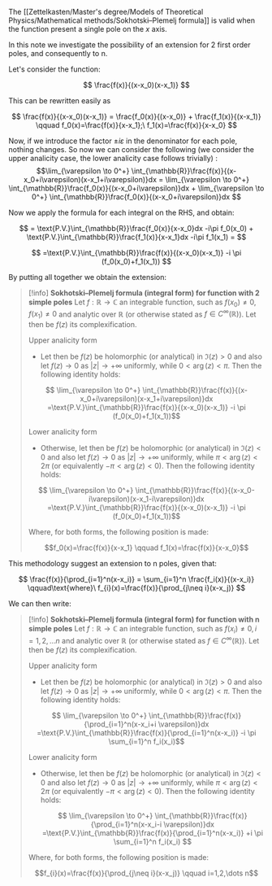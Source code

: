 The [[Zettelkasten/Master's degree/Models of Theoretical Physics/Mathematical methods/Sokhotski–Plemelj formula]] is valid when the function present a single pole on the $x$ axis. 

In this note we investigate the possibility of an extension for 2 first order poles, and consequently to n.

Let's consider the function:

$$ \frac{f(x)}{(x-x_0)(x-x_1)} $$

This can be rewritten easily as

$$ \frac{f(x)}{(x-x_0)(x-x_1)} = \frac{f_0(x)}{(x-x_0)} + \frac{f_1(x)}{(x-x_1)} \qquad f_0(x)=\frac{f(x)}{x-x_1};\  f_1(x)=\frac{f(x)}{x-x_0} $$

Now, if we introduce the factor $\pm i\varepsilon$ in the denominator for each pole, nothing changes.
So now we can consider the following (we consider the upper analicity case, the lower analicity case follows trivially) :
 $$\lim_{\varepsilon \to 0^+} \int_{\mathbb{R}}\frac{f(x)}{(x-x_0+i\varepsilon)(x-x_1+i\varepsilon)}dx = \lim_{\varepsilon \to 0^+} \int_{\mathbb{R}}\frac{f_0(x)}{(x-x_0+i\varepsilon)}dx + \lim_{\varepsilon \to 0^+} \int_{\mathbb{R}}\frac{f_0(x)}{(x-x_0+i\varepsilon)}dx $$

Now we apply the formula for each integral on the RHS, and obtain:

$$ = \text{P.V.}\int_{\mathbb{R}}\frac{f_0(x)}{x-x_0}dx -i\pi f_0(x_0) + \text{P.V.}\int_{\mathbb{R}}\frac{f_1(x)}{x-x_1}dx -i\pi f_1(x_1) = $$

$$ =\text{P.V.}\int_{\mathbb{R}}\frac{f(x)}{(x-x_0)(x-x_1)} -i \pi (f_0(x_0)+f_1(x_1)) $$

By putting all together we obtain the extension:

>[!info] **Sokhotski–Plemelj formula (integral form) for function with 2 simple poles**
>Let $f:\mathbb{R}\to \mathbb{C}$ an integrable function, such as $f(x_0)\neq 0 ,  f(x_1)\neq 0$ and analytic over $\mathbb{R}$ (or otherwise stated as $f \in C^\infty(\mathbb{R})$).
> Let then be $f(z)$ its complexification.
>
> Upper analicity form
> - Let then be $f(z)$ be holomorphic (or analytical) in $\Im(z)>0$ and also let $f(z) \to 0$ as $|z| \to +\infty$ uniformly, while $0<\arg(z)<\pi$. Then the following identity holds:
> 
> $$ \lim_{\varepsilon \to 0^+} \int_{\mathbb{R}}\frac{f(x)}{(x-x_0+i\varepsilon)(x-x_1+i\varepsilon)}dx  =\text{P.V.}\int_{\mathbb{R}}\frac{f(x)}{(x-x_0)(x-x_1)} -i \pi (f_0(x_0)+f_1(x_1))$$
>
>Lower analicity form
>
> - Otherwise, let then be $f(z)$ be holomorphic (or analytical) in $\Im(z)<0$ and also let $f(z) \to 0$ as $|z| \to +\infty$ uniformly, while $\pi<\arg(z)<2\pi$ (or equivalently $-\pi<\arg(z)<0$). Then the following identity holds:
> 
>  $$ \lim_{\varepsilon \to 0^+} \int_{\mathbb{R}}\frac{f(x)}{(x-x_0-i\varepsilon)(x-x_1-i\varepsilon)}dx  =\text{P.V.}\int_{\mathbb{R}}\frac{f(x)}{(x-x_0)(x-x_1)} -i \pi (f_0(x_0)+f_1(x_1))$$
>  
>  Where, for both forms, the following position is made:
>  
>  $$f_0(x)=\frac{f(x)}{x-x_1} \qquad f_1(x)=\frac{f(x)}{x-x_0}$$

This methodology suggest an extension to n poles, given that:

$$ \frac{f(x)}{\prod_{i=1}^n(x-x_i)} = \sum_{i=1}^n \frac{f_i(x)}{(x-x_i)} \qquad\text{where}\ f_{i}(x)=\frac{f(x)}{\prod_{j\neq i}(x-x_j)}  $$

We can then write:

>[!info] **Sokhotski–Plemelj formula (integral form) for function with n simple poles**
>Let $f:\mathbb{R}\to \mathbb{C}$ an integrable function, such as $f(x_i)\neq 0, i=1,2,\dots n$ and analytic over $\mathbb{R}$ (or otherwise stated as $f \in C^\infty(\mathbb{R})$).
> Let then be $f(z)$ its complexification.
>
> Upper analicity form
> - Let then be $f(z)$ be holomorphic (or analytical) in $\Im(z)>0$ and also let $f(z) \to 0$ as $|z| \to +\infty$ uniformly, while $0<\arg(z)<\pi$. Then the following identity holds:
> 
> $$ \lim_{\varepsilon \to 0^+} \int_{\mathbb{R}}\frac{f(x)}{\prod_{i=1}^n(x-x_i+i \varepsilon)}dx  =\text{P.V.}\int_{\mathbb{R}}\frac{f(x)}{\prod_{i=1}^n(x-x_i)} -i \pi \sum_{i=1}^n f_i(x_i)$$
>
>Lower analicity form
>
> - Otherwise, let then be $f(z)$ be holomorphic (or analytical) in $\Im(z)<0$ and also let $f(z) \to 0$ as $|z| \to +\infty$ uniformly, while $\pi<\arg(z)<2\pi$ (or equivalently $-\pi<\arg(z)<0$). Then the following identity holds:
> 
>   $$ \lim_{\varepsilon \to 0^+} \int_{\mathbb{R}}\frac{f(x)}{\prod_{i=1}^n(x-x_i-i \varepsilon)}dx  =\text{P.V.}\int_{\mathbb{R}}\frac{f(x)}{\prod_{i=1}^n(x-x_i)} +i \pi \sum_{i=1}^n f_i(x_i) $$
>  
>  Where, for both forms, the following position is made:
>  
>  $$f_{i}(x)=\frac{f(x)}{\prod_{j\neq i}(x-x_j)} \qquad i=1,2,\dots n$$
